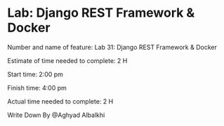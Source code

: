 # Lab: Django REST Framework & Docker


Number and name of feature: Lab 31: Django REST Framework & Docker



Estimate of time needed to complete: 2 H

Start time: 2:00 pm

Finish time: 4:00 pm

Actual time needed to complete: 2 H

Write Down By @Aghyad Albalkhi
